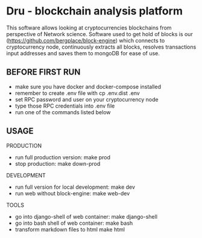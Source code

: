 # Dru - blockchain analysis platform

This software allows looking at cryptocurrencies blockchains 
from perspective of Network science. Software used to get hold of 
 blocks is our (https://github.com/bergplace/block-engine)
 which connects to cryptocurrency node, continuously extracts all blocks, 
 resolves transactions input addresses
 and saves them to mongoDB for ease of use.  
## BEFORE FIRST RUN

- make sure you have docker and docker-compose installed
- remember to create .env file with cp .env.dist .env
- set RPC password and user on your cryptocurrency node
- type those RPC credentials into .env file
- run one of the commands listed below

## USAGE

PRODUCTION
- run full production version:
    make prod
- stop production:
    make down-prod

DEVELOPMENT
- run full version for local development:
    make dev
- run web without block-engine:
    make web-dev

TOOLS
- go into django-shell of web container:
    make django-shell
- go into bash shell of web container:
    make bash
- transform markdown files to html
    make html